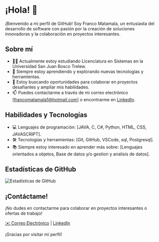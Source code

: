 # ¡Hola! 👋

¡Bienvenido a mi perfil de GitHub! Soy Franco Matamala, un entusiasta del desarrollo de software con pasión por la creación de soluciones innovadoras y la colaboración en proyectos interesantes.

## Sobre mí

- 👨‍💻 Actualmente estoy estudiando Licenciatura en Sistemas en la Universidad San Juan Bosco Trelew.
- 🌱 Siempre estoy aprendiendo y explorando nuevas tecnologías y herramientas.
- 💼 Estoy buscando oportunidades para colaborar en proyectos desafiantes y ampliar mis habilidades.
- 📫 Puedes contactarme a través de mi correo electrónico [francomatamala1@hotmail.com] o encontrarme en [LinkedIn](https://www.linkedin.com/in/franco-abel-matamala-48636016a/).

## Habilidades y Tecnologías

- 💻 Lenguajes de programación: [JAVA, C, C#, Python, HTML, CSS, JAVASCRIPT].
- 🛠️ Tecnologías y herramientas: [Git, GitHub, VSCode, sql, Postgresql].
- 📚 Siempre estoy interesado en aprender más sobre: [Lenguajes orientados a objetos, Base de datos y/o gestion y analisis de datos].

## Estadísticas de GitHub

![Estadísticas de GitHub](https://github-readme-stats.vercel.app/api?username=tuusuario&show_icons=true&theme=radical)

## ¡Contáctame!

¡No dudes en contactarme para colaborar en proyectos interesantes o ofertas de trabajo!

[✉️ Correo Electrónico](francomatamala1@hotmail.com) | [LinkedIn](https://www.linkedin.com/in/franco-abel-matamala-48636016a/)

¡Gracias por visitar mi perfil!

